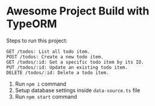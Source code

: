 # Awesome Project Build with TypeORM

Steps to run this project:
```
GET /todos: List all todo item.
POST /todos: Create a new todo item.
GET /todos/:id: Get a specific todo item by its ID.
PUT /todos/:id: Update an existing todo item.
DELETE /todos/:id: Delete a todo item.
```

1. Run `npm i` command
2. Setup database settings inside `data-source.ts` file
3. Run `npm start` command
